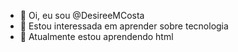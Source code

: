 - 👋 Oi, eu sou @DesireeMCosta
- 👀 Estou interessada em aprender sobre tecnologia
- 🌱 Atualmente estou aprendendo  html

<!---
DesireeMCosta/DesireeMCosta is a ✨ special ✨ repository because its `README.md` (this file) appears on your GitHub profile.
You can click the Preview link to take a look at your changes.
--->
